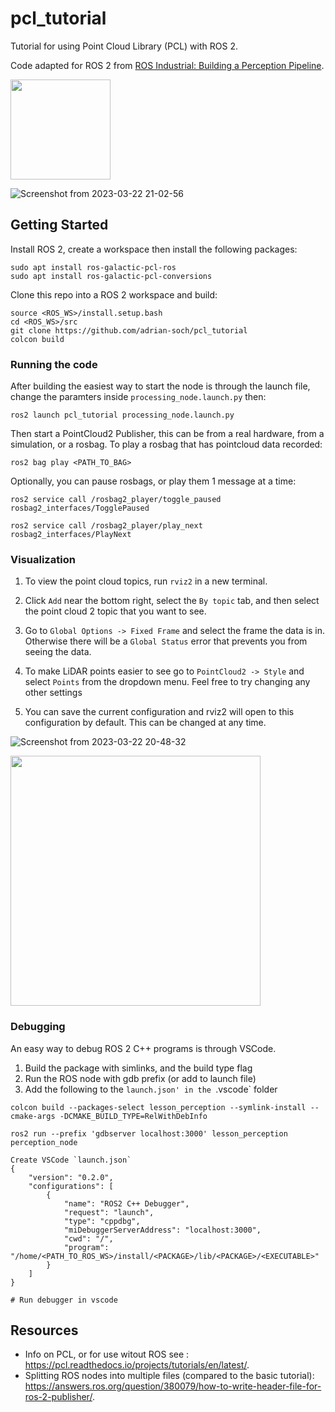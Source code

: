 # pcl_tutorial
Tutorial for using Point Cloud Library (PCL) with ROS 2.

Code adapted for ROS 2 from [ROS Industrial: Building a Perception Pipeline](https://industrial-training-master.readthedocs.io/en/melodic/_source/session5/Building-a-Perception-Pipeline.html).

<img src="https://user-images.githubusercontent.com/6884645/227073828-3c013dbb-7dfb-47a7-97af-400fb76cb268.png" height="160" />

![Screenshot from 2023-03-22 21-02-56](https://user-images.githubusercontent.com/6884645/227073304-b5e61753-bbda-4aab-89bc-43532cbe2d79.png)

## Getting Started
Install ROS 2, create a workspace then install the following packages:
```
sudo apt install ros-galactic-pcl-ros
sudo apt install ros-galactic-pcl-conversions
```

Clone this repo into a ROS 2 workspace and build: 

```
source <ROS_WS>/install.setup.bash
cd <ROS_WS>/src
git clone https://github.com/adrian-soch/pcl_tutorial
colcon build
```
### Running the code
After building the easiest way to start the node is through the launch file, change the paramters inside `processing_node.launch.py` then:

```
ros2 launch pcl_tutorial processing_node.launch.py
```

Then start a PointCloud2 Publisher, this can be from a real hardware, from a simulation, or a rosbag. To play a rosbag that has pointcloud data recorded:

```
ros2 bag play <PATH_TO_BAG>
```

Optionally, you can pause rosbags, or play them 1 message at a time:
```
ros2 service call /rosbag2_player/toggle_paused rosbag2_interfaces/TogglePaused

ros2 service call /rosbag2_player/play_next rosbag2_interfaces/PlayNext
```

### Visualization


1. To view the point cloud topics, run `rviz2` in a new terminal.

1. Click `Add` near the bottom right, select the `By topic` tab, and then select the point cloud 2 topic that you want to see.

2. Go to `Global Options -> Fixed Frame` and select the frame the data is in. Otherwise there will be a `Global Status` error that prevents you from seeing the data.

3. To make LiDAR points easier to see go to `PointCloud2 -> Style` and select `Points` from the dropdown menu. Feel free to try changing any other settings

1. You can save the current configuration and rviz2 will open to this configuration by default. This can be changed at any time.

![Screenshot from 2023-03-22 20-48-32]()

<img src="https://user-images.githubusercontent.com/6884645/227073525-df459713-0294-4f44-a154-9ad2990aff16.png" height="400" />

### Debugging

An easy way to debug ROS 2 C++ programs is through VSCode.
1. Build the package with simlinks, and the build type flag
1. Run the ROS node with gdb prefix (or add to launch file)
1. Add the following to the `launch.json' in the `.vscode` folder

```
colcon build --packages-select lesson_perception --symlink-install --cmake-args -DCMAKE_BUILD_TYPE=RelWithDebInfo

ros2 run --prefix 'gdbserver localhost:3000' lesson_perception perception_node

Create VSCode `launch.json`
{
    "version": "0.2.0",
    "configurations": [
        {
            "name": "ROS2 C++ Debugger",
            "request": "launch",
            "type": "cppdbg",
            "miDebuggerServerAddress": "localhost:3000",
            "cwd": "/",
            "program": "/home/<PATH_TO_ROS_WS>/install/<PACKAGE>/lib/<PACKAGE>/<EXECUTABLE>"
        }
    ]
}

# Run debugger in vscode
```

## Resources

 - Info on PCL, or for use witout ROS see : https://pcl.readthedocs.io/projects/tutorials/en/latest/.
 - Splitting ROS nodes into multiple files (compared to the basic tutorial): https://answers.ros.org/question/380079/how-to-write-header-file-for-ros-2-publisher/.
  


